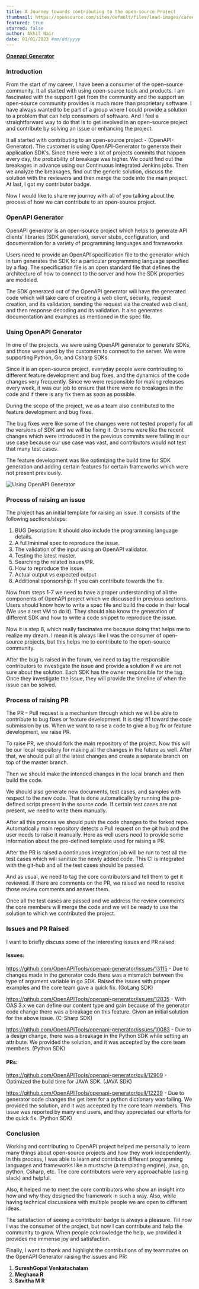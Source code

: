 ```yaml
---
title: A Journey towards contributing to the open-source Project
thumbnail: https://opensource.com/sites/default/files/lead-images/career_journey_road_gps_path_map_520.png
featured: true
starred: false
author: Akhil Nair
date: 01/01/2023 #mm/dd/yyyy
---
```

**[Openapi Generator](https://github.com/OpenAPITools/openapi-generator)**

### Introduction

From the start of my career, I have been a consumer of the open-source community. It all started with using open-source tools and products. I am fascinated with the support I get from the community and the support an open-source community provides is much more than proprietary software. 
I have always wanted to be part of a group where I could provide a solution to a problem that can help consumers of software. And I feel a straightforward way to do that is to get involved in an open-source project and contribute by solving an issue or enhancing the project. 


It all started with contributing to an open-source project - (OpenAPI-Generator). The customer is using OpenAPI-Generator to generate their application SDK’s. Since there were a lot of projects commits that happen every day, the probability of breakage was higher. We could find out the breakages in advance using our Continuous Integrated Jenkins jobs. Then we analyze the breakages, find out the generic solution, discuss the solution with the reviewers and then merge the code into the main project. At last, I got my contributor badge.

Now I would like to share my journey with all of you talking about the process of how we can contribute to an open-source project.



### OpenAPI Generator

OpenAPI generator is an open-source project which helps to generate API clients' libraries (SDK generation), server stubs, configuration, and documentation for a variety of programming languages and frameworks

Users need to provide an OpenAPI specification file to the generator which in turn generates the SDK for a particular programming language specified by a flag. The specification file is an open standard file that defines the architecture of how to connect to the server and how the SDK properties are modeled.

The SDK generated out of the OpenAPI generator will have the generated code which will take care of creating a web client, security, request creation, and its validation, sending the request via the created web client, and then response decoding and its validation. It also generates documentation and examples as mentioned in the spec file.​​​​​​​

### Using OpenAPI Generator

In one of the projects, we were using OpenAPI generator to generate SDKs, and those were used by the customers to connect to the server. We were supporting Python, Go, and Csharp SDKs. 

Since it is an open-source project, everyday people were contributing to different feature development and bug fixes, and the dynamics of the code changes very frequently. Since we were responsible for making releases every week, it was our job to ensure that there were no breakages in the code and if there is any fix them as soon as possible.

During the scope of the project, we as a team also contributed to the feature development and bug fixes. 

The bug fixes were like some of the changes were not tested properly for all the versions of SDK and we will be fixing it. Or some were like the recent changes which were introduced in the previous commits were failing in our use case because our use case was vast, and contributors would not test that many test cases.

The feature development was like optimizing the build time for SDK generation and adding certain features for certain frameworks which were not present previously.

![Using OpenAPI Generator](/images/blogs/openapi-flow.png)


### Process of raising an issue

The project has an initial template for raising an issue. It consists of the following sections/steps:

1. BUG Description: It should also include the programming language details.
2. A full/minimal spec to reproduce the issue.
3. The validation of the input using an OpenAPI validator.
4. Testing the latest master.
5. Searching the related issues/PR.
6. How to reproduce the issue.
7. Actual output vs expected output
8. Additional sponsorship: If you can contribute towards the fix.

Now from steps 1-7 we need to have a proper understanding of all the components of OpenAPI project which we discussed in previous sections. Users should know how to write a spec file and build the code in their local (We use a test VM to do it). They should also know the generation of different SDK and how to write a code snippet to reproduce the issue.

Now it is step 8, which really fascinates me because doing that helps me to realize my dream. I mean it is always like I was the consumer of open-source projects, but this helps me to contribute to the open-source community.

After the bug is raised in the forum, we need to tag the responsible contributors to investigate the issue and provide a solution if we are not sure about the solution. Each SDK has the owner responsible for the tag. Once they investigate the issue, they will provide the timeline of when the issue can be solved.

### Process of raising PR

The PR – Pull request is a mechanism through which we will be able to contribute to bug fixes or feature development. It is step #1 toward the code submission by us. When we want to raise a code to give a bug fix or feature development, we raise PR. 

To raise PR, we should fork the main repository of the project. Now this will be our local repository for making all the changes in the future as well. After that, we should pull all the latest changes and create a separate branch on top of the master branch. 

Then we should make the intended changes in the local branch and then build the code.

We should also generate new documents, test cases, and samples with respect to the new code. That is done automatically by running the pre-defined script present in the source code. If certain test cases are not present, we need to write them manually.

After all this process we should push the code changes to the forked repo. Automatically main repository detects a Pull request on the git hub and the user needs to raise it manually. Here as well users need to provide some information about the pre-defined template used for raising a PR.

After the PR is raised a continuous integration job will be run to test all the test cases which will sanitize the newly added code. This CI is integrated with the git-hub and all the test cases should be passed.

And as usual, we need to tag the core contributors and tell them to get it reviewed. If there are comments on the PR, we raised we need to resolve those review comments and answer them.

Once all the test cases are passed and we address the review comments the core members will merge the code and we will be ready to use the solution to which we contributed the project.



### Issues and PR Raised
I want to briefly discuss some of the interesting issues and PR raised:

#### Issues:
https://github.com/OpenAPITools/openapi-generator/issues/13115 - Due to changes made in the generator code there was a mismatch between the type of argument variable in go SDK. Raised the issues with proper examples and the core team gave a quick fix. (GoLang SDK)

https://github.com/OpenAPITools/openapi-generator/issues/12835 - With OAS 3.x we can define our content type and gain because of the generator code change there was a breakage on this feature. Given an initial solution for the above issue. (C-Sharp SDK)

https://github.com/OpenAPITools/openapi-generator/issues/10083 - Due to a design change, there was a breakage in the Python SDK while setting an attribute. We provided the solution, and it was accepted by the core team members. (Python SDK)

#### PRs:
https://github.com/OpenAPITools/openapi-generator/pull/12909 - Optimized the build time for JAVA SDK. (JAVA SDK)

https://github.com/OpenAPITools/openapi-generator/pull/12239 - Due to generator code changes the get item for a python dictionary was failing. We provided the solution, and it was accepted by the core team members. This issue was reported by many end users, and they appreciated our efforts for the quick fix. (Python SDK)

### Conclusion

Working and contributing to OpenAPI project helped me personally to learn many things about open-source projects and how they work independently. In this process, I was able to learn and contribute different programming languages and frameworks like a mustache (a templating engine), java, go, python, Csharp, etc. The core contributors were very approachable (using slack) and helpful.

Also, it helped me to meet the core contributors who show an insight into how and why they designed the framework in such a way. Also, while having technical discussions with multiple people we are open to different ideas.

The satisfaction of seeing a contributor badge is always a pleasure. Till now I was the consumer of the project, but now I can contribute and help the community to grow. When people acknowledge the help, we provided it provides me immense joy and satisfaction.

Finally, I want to thank and highlight the contributions of my teammates on the OpenAPI Generator raising the issues and PR:

1. **SureshGopal Venkatachalam**
2. **Meghana R**
3. **Savitha M R**